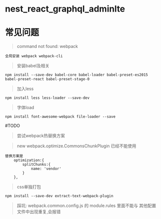 # nest_react_graphql_adminlte
# 常见问题
> command not found: webpack
```
全局安装 webpack webpack-cli
```

> 安装babel及相关
```
npm install --save-dev babel-core babel-loader babel-preset-es2015 babel-preset-react babel-preset-stage-0
```
> 加入less
````
npm install less less-loader --save-dev
````
> 字体load

````
npm install font-awesome-webpack file-loader --save
````

#TODO

> 尝试webpack热替换方案

> new webpack.optimize.CommonsChunkPlugin 已经不能使用

```
替换方案是
    optimization:{
        splitChunks:{
            name: 'vendor'
        }
    },
```

 
> css单独打包
```
npm install --save-dev extract-text-webpack-plugin
```

> 踩坑: webpack.common.config.js 的 module.rules 里面不能与 其他配置文件中出现重复,会报错